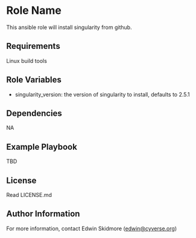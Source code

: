 Role Name
=========

This ansible role will install singularity from github.

Requirements
------------

Linux build tools

Role Variables
--------------

* singularity_version: the version of singularity to install, defaults to 2.5.1

Dependencies
------------

NA

Example Playbook
----------------

TBD

License
-------

Read LICENSE.md


Author Information
------------------

For more information, contact Edwin Skidmore (edwin@cyverse.org)

